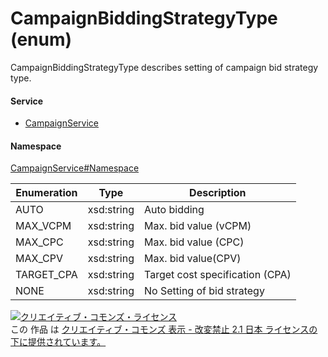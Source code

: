 

# CampaignBiddingStrategyType (enum)

CampaignBiddingStrategyType describes setting of campaign bid strategy type.

#### Service

+ [CampaignService](../../services/CampaignService.md)

#### Namespace

[CampaignService#Namespace](../../services/CampaignService.md#namespace)

| Enumeration  |       Type       |          Description          |
| ------------ | ---------------- | ----------------------------- |
| AUTO | xsd:string | Auto bidding |
| MAX_VCPM | xsd:string | Max. bid value (vCPM) |
| MAX_CPC | xsd:string | Max. bid value (CPC) |
| MAX_CPV | xsd:string | Max. bid value(CPV) |
| TARGET_CPA | xsd:string | Target cost specification (CPA) |
| NONE | xsd:string | No Setting of bid strategy |

<a rel="license" href="http://creativecommons.org/licenses/by-nd/2.1/jp/"><img alt="クリエイティブ・コモンズ・ライセンス" style="border-width:0" src="https://i.creativecommons.org/l/by-nd/2.1/jp/88x31.png" /></a><br />この 作品 は <a rel="license" href="http://creativecommons.org/licenses/by-nd/2.1/jp/">クリエイティブ・コモンズ 表示 - 改変禁止 2.1 日本 ライセンスの下に提供されています。</a>
